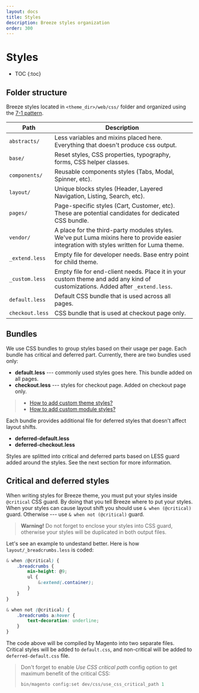 ```yaml
---
layout: docs
title: Styles
description: Breeze styles organization
order: 300
---
```


# Styles

* TOC
{:toc}

## Folder structure

Breeze styles located in `<theme_dir>/web/css/` folder and organized using
the [7-1 pattern](https://sass-guidelin.es/#the-7-1-pattern).

Path                    | Description
------------------------|------------------------------------
`abstracts/`            | Less variables and mixins placed here. Everything that doesn't produce css output.
`base/`                 | Reset styles, CSS properties, typography, forms, CSS helper classes.
`components/`           | Reusable components styles (Tabs, Modal, Spinner, etc).
`layout/`               | Unique blocks styles (Header, Layered Navigation, Listing, Search, etc).
`pages/`                | Page-specific styles (Cart, Customer, etc). These are potential candidates for dedicated CSS bundle.
`vendor/`               | A place for the third-party modules styles. We've put Luma mixins here to provide easier integration with styles written for Luma theme.
`_extend.less`          | Empty file for developer needs. Base entry point for child theme.
`_custom.less`          | Empty file for end-client needs. Place it in your custom theme and add any kind of customizations. Added after `_extend.less`.
`default.less`          | Default CSS bundle that is used across all pages.
`checkout.less`         | CSS bundle that is used at checkout page only.

## Bundles

We use CSS bundles to group styles based on their usage per page. Each bundle
has critical and deferred part. Currently, there are two bundles used only:

 -  **default.less** --- commonly used styles goes here. This bundle added on all pages.
 -  **checkout.less** --- styles for checkout page. Added on checkout page only.

> - [How to add custom theme styles?](/custom-styles)
> - [How to add custom module styles?](/custom-module#styles)

Each bundle provides additional file for deferred styles that doesn't affect layout shifts.

 -  **deferred-default.less**
 -  **deferred-checkout.less**

Styles are splitted into critical and deferred parts based on LESS guard added
around the styles. See the next section for more information.

## Critical and deferred styles

When writing styles for Breeze theme, you must put your styles inside `@critical`
CSS guard. By doing that you tell Breeze where to put your styles. When your
styles can cause layout shift you should use `& when (@critical)` guard.
Otherwise --- use `& when not (@critical)` guard.

> **Warning!**
> Do not forget to enclose your styles into CSS guard, otherwise your styles
> will be duplicated in both output files.

Let's see an example to undestand better. Here is how `layout/_breadcrumbs.less`
is coded:

```scss
& when (@critical) {
    .breadcrumbs {
        min-height: @9;
        ul {
            &:extend(.container);
        }
    }
}

& when not (@critical) {
    .breadcrumbs a:hover {
        text-decoration: underline;
    }
}
```

The code above will be compiled by Magento into two separate files. Critical styles
will be added to `default.css`, and non-critical will be added to `deferred-default.css`
file.

> Don't forget to enable _Use CSS critical path_ config option to get maximum
> benefit of the critical CSS:
>
> ```powershell
> bin/magento config:set dev/css/use_css_critical_path 1
> ```
